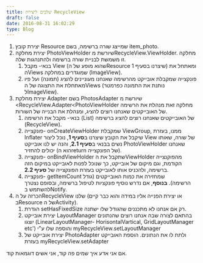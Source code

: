 ```yaml
---
title: שלבים ליצירת RecycleView
draft: false
date: 2016-08-31 16:02:29
type: Blog
---
```

1.  יצירת קובץ Resource שמייצג שורה ברשימה, בשם item\_photo.
2.  יצירת מחלקה PhotoViewHolder שיורשת מRecycleView.ViewHolder. מחלקה זו
    משמשת לבניית שורה ברשימה ולהתנהגות שלה.
    1.  בנאי- מקבל View (שהוא מופע של הResource שיצרנו בסעיף 1) ומאתחל
        את הViews שמוגדרים במחלקה (ImageView).
    2.  פונקצייה שמקבלת אובייקט מהרשימה שאנחנו מעוניינים להציג (תמונה)
        ועל פיו מאתחלת את התצוגה של הViews (נותנת את התמונה כפרמטר
        לImageView).
3.  יצירת מחלקת Adapter בשם PhotosAdapter שיורשת מ
    \<RecycleView.Adapter\<PhotoViewHolder מחלקה זאת מנהלת את הרשימה של
    האובייקטים שאנחנו רוצים להציג, ומנהלת את הבנייה של השורות.
    1.  בנאי- מקבל את הרשימה (List) של האובייקטים שאנחנו רוצים להציג
        ברשימה (RecycleView).
    2.  פונקצייה- onCreateViewHolder שמקבלת ViewGroup, ממנו, בעזרת
        Inflater שיקבל את הקובץ שיצרנו ב**סעיף 1**, נוכל ליצור View של
        שורה, שאותו נשים בבנאי ב**סעיף 2.1**, והנה יש לנו אובייקט
        PhotoViewHolder שאנחנו יכולים להחזיר (הוא הreturn של הפונקצייה).
    3.  פונקצייה- onBindViewHolder שתקבל את הViewHolder מהפוקנצייה
        הקודמת, וגם מיקום של אובייקט, כך שנוכל לפנות לאובייקט
        במיקום הזה ברשימה, ולהכניס אותו לאובייקט בעזרת הפונקצייה
        של **סעיף 2.2**.
    4.  פונקצייה- getItemCount שמחזירה את כמות האובייקטים (גודל
        הרשימה). **בנוסף**, אם נדרש נוסיף פונקציות לטיפול ברשימה,
        ובסופם נצטרך להשתמש בNotify.
4.  הכרזה על הRecycleView שלנו (או יצירת הפנייה אליו במידה והוא כבר קיים
    בResource של הActivity).
    1.  הגדרת setHasFixedSize רק אם אנחנו לא מתכננים שהגודל שלו ישתנה.
    2.  יצירת אובייקט LayoutManager בהתאם לצורה שבה אנחנו רוצים שהנתונים
        יוצגו (LinearLayoutManager- HorisontalVartical,
        GridLayoutManager etc') והוספה שלו ע"י
        myRecycleView.setLayoutManager
    3.  יצירת אובייקט של PhotoAdapter ולתת לו את הנתונים. הוספת האובייקט
        בעזרת myRecycleView.setAdapter

אם אני אדע איך שמים פה קוד, אני אשים דוגמאות קוד.
